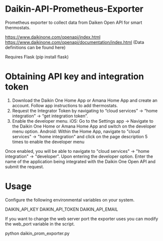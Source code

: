# Daikin-API-Prometheus-Exporter
Prometheus exporter to collect data from Daiken Open API for smart thermostats.

https://www.daikinone.com/openapi/index.html
https://www.daikinone.com/openapi/documentation/index.html (Data definitions can be found here)

Requires Flask (pip install flask)

# Obtaining API key and integration token
1. Download the Daikin One Home App or Amana Home App and create an account. Follow app instructions to add thermostats.
2. Request the Integrator Token by navigating to “cloud services” -> “home integration” -> “get integration token”.
3. Enable the developer menu.
iOS: Go to the Settings app -> Navigate to the Daikin One Home or Amana Home App and switch on the developer menu option.
Android: Within the Home App, navigate to "cloud services" -> "home integration" and click on the page description 5 times to enable the developer menu

Once enabled, you will be able to navigate to "cloud services" -> "home integration" -> "developer". Upon entering the developer option.
Enter the name of the application being integrated with the Daikin One Open API and submit the request. 

# Usage
Configure the following environmental variables on your system.

DAIKIN_API_KEY <enter your API key>
DAIKIN_API_TOKEN <enter API token>
DAIKIN_API_EMAIL <enter email address used to log into Daikin app>

If you want to change the web server port the exporter uses you can modify the web_port variable in the script.

python daikin_prom_exporter.py

